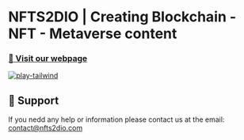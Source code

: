 # NFTS2DIO | Creating Blockchain - NFT - Metaverse content




### [🚀 Visit our webpage](https://www.nfts2dio.com/)


[![play-tailwind](https://www.nfts2dio.com/assets/images/hero/hero-image.png)](https://www.nfts2dio.com/#testimonials)




## 💙 Support
If you nedd any help or information please contact us at the email: contact@nfts2dio.com

